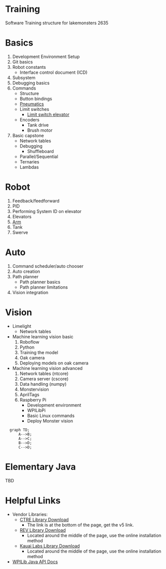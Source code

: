 # Training
Software Training structure for lakemonsters 2635

# Basics
1. Development Environment Setup
2. Git basics
3. Robot constants
    - Interface control document (ICD)
4. Subsystem
5. Debugging basics
6. Commands 
    - Structure
    - Button bindings
    - [Pneumatics](https://github.com/Lakemonsters2635/pneumatics_base)
    - Limit switches
        - [Limit switch elevator](https://github.com/Lakemonsters2635/ElevatorBase)
    - Encoders
        - Tank drive
        - Brush motor
7. Basic capstone
    - Network tables
    - Debugging
        - Shuffleboard
    - Parallel/Sequential
    - Ternaries
    - Lambdas

# Robot
1. Feedback/feedforward
2. PID
3. Performing System ID on elevator
4. Elevators
5. [Arm](https://github.com/Lakemonsters2635/arm_motor_base)
6. Tank
7. Swerve

# Auto
1. Command scheduler/auto chooser
2. Auto creation
3. Path planner
    - Path planner basics
    - Path planner limitations
1. Vision integration

# Vision
- Limelight
    - Network tables
- Machine learning vision basic
    1. Roboflow
    1. Python
    1. Training the model
    4. Oak camera
    5. Deploying models on oak camera
- Machine learning vision advanced
    1. Network tables (ntcore)
    1. Camera server (cscore)
    6. Data handling (numpy)
    1. Monstervision
    1. AprilTags
    7. Raspberry Pi
        - Development environment
        - WPILibPi
        - Basic Linux commands
        - Deploy Monster vision


```mermaid
  graph TD;
      A-->B;
      A-->C;
      B-->D;
      C-->D;
```

# Elementary Java
TBD

# Helpful Links
- Vendor Libraries:
    - [CTRE Library Download](https://store.ctr-electronics.com/software/)
        - The link is at the bottom of the page, get the v5 link.
    - [REV Library Download](https://docs.revrobotics.com/sparkmax/software-resources/spark-max-api-information#java-api)
        - Located around the middle of the page, use the online installation method
    - [Kauai Labs Library Download](https://pdocs.kauailabs.com/navx-mxp/software/roborio-libraries/java/)
        - Located around the middle of the page, use the online installation method
- [WPILib Java API Docs](https://github.wpilib.org/allwpilib/docs/release/java/index.html)